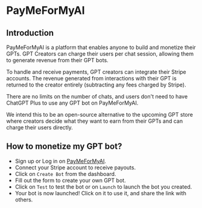 # PayMeForMyAI

## Introduction

PayMeForMyAI is a platform that enables anyone to build and monetize their GPTs. GPT Creators can charge their users per chat session, allowing them to generate revenue from their GPT bots. 

To handle and receive payments, GPT creators can integrate their Stripe accounts. The revenue generated from interactions with their GPT is returned to the creator entirely (subtracting any fees charged by Stripe). 

There are no limits on the number of chats, and users don't need to have ChatGPT Plus to use any GPT bot on PayMeForMyAI.

We intend this to be an open-source alternative to the upcoming GPT store where creators decide what they want to earn from their GPTs and can charge their users directly. 

## How to monetize my GPT bot? 

* Sign up or Log in on [PayMeForMyAI](https://www.paymeformyai.com/signup). 
* Connect your Stripe account to receive payouts.
* Click on `Create Bot` from the dashboard.
* Fill out the form to create your own GPT bot.
* Click on `Test` to test the bot or on `Launch` to launch the bot you created.
* Your bot is now launched! Click on it to use it, and share the link with others. 
